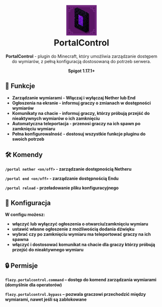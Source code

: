 <h1 align="center">
    <img src="icon.png" alt="PortalControl" width="100" height="100"/> 
    <br/>
    PortalControl
</h1>

<p align="center"><strong>PortalControl</strong> - plugin do Minecraft, który umożliwia zarządzanie dostępem do wymiarów, z pełną konfiguracją dostosowaną do potrzeb serwera.</p>
<p align="center"><strong>Spigot 1.17.1+</p>


## 🌟 Funkcje
- **Zarządzanie wymiarami** - Włączaj i wyłączaj Nether lub End
- **Ogłoszenia na ekranie** - informuj graczy o zmianach w dostępności wymiarów
- **Komunikaty na chacie** - informuj graczy, którzy próbują przejść do nieaktywnych wymiarów o ich zamknięciu  
- **Automatyczna teleportacja** - przenosi graczy na ich spawn po zamknięciu wymiaru
- **Pełna konfigurowalność** - dostosuj wszystkie funkcje pluginu do swoich potrzeb

## 🛠️ Komendy
`/portal nether <on/off>` - zarządzanie dostępnością Netheru

`/portal end <on/off>` - zarządzanie dostępnością Endu

`/portal reload` - przeładowanie pliku konfiguracyjnego

## 🧰 Konfiguracja
W configu możesz:
- włączyć lub wyłączyć ogłoszenia o otwarciu/zamknięciu wymiaru
- ustawić własne ogłoszenie z możliwością dodania dźwięku
- wybrać czy po zamknięciu wymiaru ma teleportować graczy na ich spawna
- włączyć i dostosować komunikat na chacie dla graczy którzy próbują przejść do nieaktywnego wymiaru

## 🔒 Permisje
`flezy.portalcontrol.command` – dostęp do komend zarządzania wymiarami (domyślnie dla operatorów)

`flezy.portalcontrol.bypass` – pozwala graczowi przechodzić między wymiarami, nawet jeśli są zablokowane
